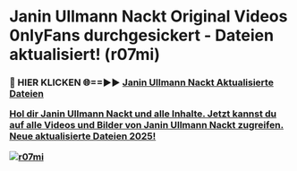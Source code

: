# Janin Ullmann Nackt Original Videos 0nlyFans durchgesickert - Dateien aktualisiert! (r07mi)

<h3>🔴 HIER KLICKEN 🌐==►► <a href="https://tinyurl.com/h6vf6nb8" rel="nofollow">Janin Ullmann Nackt Aktualisierte Dateien

Hol dir Janin Ullmann Nackt und alle Inhalte. Jetzt kannst du auf alle Videos und Bilder von Janin Ullmann Nackt zugreifen. Neue aktualisierte Dateien 2025!

[![r07mi](https://i.imgur.com/sD4kR3V.gif)](https://tinyurl.com/h6vf6nb8)
